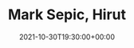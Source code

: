 ---
templateKey: event
guid: C77BE1D0-60B7-7A36-10FA-E26540E3C7F3
date: 2021-10-30T19:30:00+00:00
eventTime: '7:30pm'
title: Mark Sepic, Hirut
artist: Mark Sepic
city: Toronto
venue: Hirut
group: Tim Shia
guests: John Yelland, Rich Underhill
---